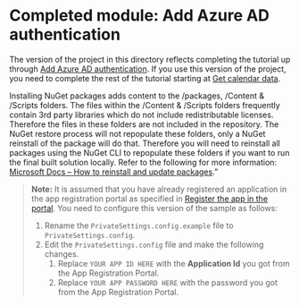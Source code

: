 # Completed module: Add Azure AD authentication

The version of the project in this directory reflects completing the tutorial up through [Add Azure AD authentication](https://docs.microsoft.com/graph/training/aspnet-tutorial?tutorial-step=3). If you use this version of the project, you need to complete the rest of the tutorial starting at [Get calendar data](https://docs.microsoft.com/graph/training/aspnet-tutorial?tutorial-step=4).

Installing NuGet packages adds content to the /packages, /Content & /Scripts folders. The files within the /Content & /Scripts folders frequently contain 3rd party libraries which do not include redistributable licenses. Therefore the files in these folders are not included in the repository. The NuGet restore process will not repopulate these folders, only a NuGet reinstall of the package will do that. Therefore you will need to reinstall all packages using the NuGet CLI to repopulate these folders if you want to run the final built solution locally. Refer to the following for more information: [Microsoft Docs – How to reinstall and update packages](https://docs.microsoft.com/en-us/nuget/consume-packages/reinstalling-and-updating-packages).”

> **Note:** It is assumed that you have already registered an application in the app registration portal as specified in [Register the app in the portal](https://docs.microsoft.com/graph/training/aspnet-tutorial?tutorial-step=2). You need to configure this version of the sample as follows:
>
> 1. Rename the `PrivateSettings.config.example` file to `PrivateSettings.config`.
> 1. Edit the `PrivateSettings.config` file and make the following changes.
>     1. Replace `YOUR APP ID HERE` with the **Application Id** you got from the App Registration Portal.
>     1. Replace `YOUR APP PASSWORD HERE` with the password you got from the App Registration Portal.